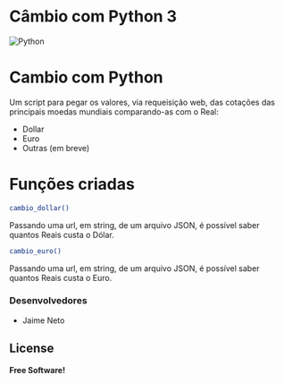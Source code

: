 # Câmbio com Python 3
![Python](https://www.python.org/static/community_logos/python-logo-generic.svg)

# Cambio com Python
Um script para pegar os valores, via requeisição web, das cotações das principais moedas mundiais comparando-as com o Real:
 - Dollar
  - Euro
  - Outras (em breve)

# Funções criadas

```sh
cambio_dollar()
```
  Passando uma url, em string, de um arquivo JSON, é possível saber quantos Reais custa o Dólar.
```sh
cambio_euro()
```
  Passando uma url, em string, de um arquivo JSON, é possível saber quantos Reais custa o Euro.

### Desenvolvedores

 - Jaime Neto

License
----
**Free Software!**




